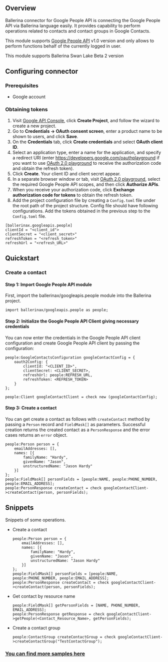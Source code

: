 ## Overview
Ballerina connector for Google People API is connecting the Google People API via Ballerina language easily. It provides capability to perform operations related to contacts and contact groups in Google Contacts.

This module supports [Google People API](https://developers.google.com/people) v1.0 version and only allows to perform functions behalf of the currently logged in user.

This module supports Ballerina Swan Lake Beta 2 version

## Configuring connector
### Prerequisites
- Google account

### Obtaining tokens

1. Visit [Google API Console](https://console.developers.google.com), click **Create Project**, and follow the wizard to create a new project.
2. Go to **Credentials -> OAuth consent screen**, enter a product name to be shown to users, and click **Save**.
3. On the **Credentials** tab, click **Create credentials** and select **OAuth client ID**. 
4. Select an application type, enter a name for the application, and specify a redirect URI (enter https://developers.google.com/oauthplayground if you want to use 
[OAuth 2.0 playground](https://developers.google.com/oauthplayground) to receive the authorization code and obtain the refresh token). 
5. Click **Create**. Your client ID and client secret appear. 
6. In a separate browser window or tab, visit [OAuth 2.0 playground](https://developers.google.com/oauthplayground), select the required Google People API scopes, and then click **Authorize APIs**.
7. When you receive your authorization code, click **Exchange authorization code for tokens** to obtain the refresh token. 
8. Add the project configuration file by creating a `Config.toml` file under the root path of the project structure. Config file should have following configurations. Add the tokens obtained in the previous step to the `Config.toml` file.
```ballerina
[ballerinax.googleapis.people]
clientId = "<client_id">
clientSecret = "<client_secret>"
refreshToken = "<refresh_token>"
refreshUrl = "<refresh_URL>"
```

## Quickstart

### Create a contact
#### Step 1: Import Google People API module
First, import the ballerinax/googleapis.people module into the Ballerina project.
```ballerina
import ballerinax/googleapis.people as people;
```
#### Step 2: Initialize the Google People API Client giving necessary credentials

You can now enter the credentials in the Google People API client configuration and create Google People API client by passing the configuration:

```ballerina
people:GoogleContactsConfiguration googleContactConfig = {
    oauth2Config: {
        clientId: "<CLIENT_ID>",
        clientSecret: <CLIENT_SECRET>,
        refreshUrl: people:REFRESH_URL,
        refreshToken: <REFRESH_TOKEN>
    }
};

people:Client googleContactClient = check new (googleContactConfig);
```

#### Step 3: Create a contact

You can get create a contact as follows with `createContact` method by passing a `Person` record and `FieldMask[]` as parameters. Successful creation returns the created contact as a `PersonResponse` and the error cases returns an `error` object.

```ballerina
people:Person person = {
    emailAddresses: [],
    names: [{
        familyName: "Hardy",
        givenName: "Jason",
        unstructuredName: "Jason Hardy"
    }]
};
people:FieldMask[] personFields = [people:NAME, people:PHONE_NUMBER, people:EMAIL_ADDRESS];
people:PersonResponse createContact = check googleContactClient->createContact(person, personFields);
```
## Snippets
Snippets of some operations.

- Create a contact
    ``` ballerina
    people:Person person = {
        emailAddresses: [],
        names: [{
            familyName: "Hardy",
            givenName: "Jason",
            unstructuredName: "Jason Hardy"
        }]
    };
    people:FieldMask[] personFields = [people:NAME, people:PHONE_NUMBER, people:EMAIL_ADDRESS];
    people:PersonResponse createContact = check googleContactClient->createContact(person, personFields);
    ```

- Get contact by resource name
    ```ballerina
    people:FieldMask[] getPersonFields = [NAME, PHONE_NUMBER, EMAIL_ADDRESS];
    people:PersonResponse getResponse = check googleContactClient->getPeople(<Contact_Resource_Name>, getPersonFields);
    ```

- Create a contact group
    ```ballerina
    people:ContactGroup createContactGroup = check googleContactClient->createContactGroup("TestContactGroup");
    ```

### [You can find more samples here](https://github.com/ballerina-platform/module-ballerinax-googleapis.people/tree/main/gpeople/samples)
